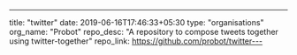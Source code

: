 ---
title: "twitter"
date: 2019-06-16T17:46:33+05:30
type: "organisations"
org_name: "Probot"
repo_desc: "A repository to compose tweets together using twitter-together"
repo_link: https://github.com/probot/twitter---